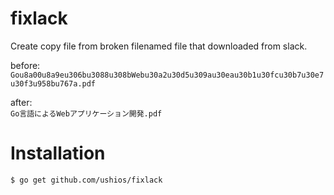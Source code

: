 fixlack
========

Create copy file from broken filenamed file that downloaded from slack.


before:  
`Gou8a00u8a9eu306bu3088u308bWebu30a2u30d5u309au30eau30b1u30fcu30b7u30e7u30f3u958bu767a.pdf`

after:  
`Go言語によるWebアプリケーション開発.pdf`

Installation
=============

```bash
$ go get github.com/ushios/fixlack
```
